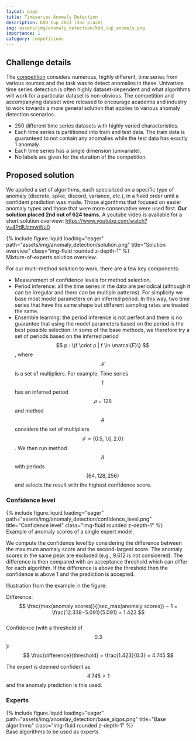 ```yaml
---
layout: page
title: Timeseries Anomaly Detection
description: KDD Cup 2021 (2nd place)
img: assets/img/anomaly_detection/kdd_cup_anomaly.png
importance: 1
category: competitions
---
```


## Challenge details

The [competition](https://compete.hexagon-ml.com/practice/competition/39/) considers numerous, highly different, time series from various sources and the task was to detect anomalies in these. Univariate time series detection is often highly dataset-dependent and what algorithms will work for a particular dataset is non-obvious. The competition and accompanying dataset were released to encourage academia and industry to work towards a more general solution that applies to various anomaly detection scenarios.

- 250 different time series datasets with highly varied characteristics.
- Each time series is partitioned into train and test data. The train data is guaranteed to not contain any anomalies while the test data has exactly 1 anomaly.
- Each time series has a single dimension (univariate).
- No labels are given for the duration of the competition.

## Proposed solution

We applied a set of algorithms, each specialized on a specific type of anomaly (discrete, spike, discord, variance, etc.), in a fixed order until a confident prediction was made. Those algorithms that focused on easier anomaly types and those that were more conservative were used first. **Our solution placed 2nd out of 624 teams.** A youtube video is available for a short solution overview: https://www.youtube.com/watch?v=4PdlUcmwWu0

<div class="row">
    <div class="col-sm mt-5 mt-md-0">
        {% include figure.liquid loading="eager" path="assets/img/anomaly_detection/solution.png" title="Solution overview" class="img-fluid rounded z-depth-1" %}
	<div class="caption">
		Mixture-of-experts solution overview.
	</div>
    </div>
</div>

For our multi-method solution to work, there are a few key components:

- Measurement of confidence levels for method selection.
- Period inference: all the time series in the data are periodical (although it can be irregular and there can be multiple patterns). For simplicity we base most model parameters on an inferred period. In this way, two time series that have the same shape but different sampling rates are treated the same.
- Ensemble learning: the period inference is not perfect and there is no guarantee that using the model parameters based on the period is the best possible selection. In some of the base methods, we therefore try a set of periods based on the inferred period $$ p : \{f \cdot p | f \in \matcal{F}\} $$, where $$ \mathcal{F} $$ is a set of multipliers. For example: Time series $$ T $$ has an inferred period $$ 𝑝=128 $$ and method $$ A $$ considers the set of multipliers $$ \mathcal{F}=\{0.5, 1.0, 2.0\} $$. We then run method $$ A $$ with periods $$ \{64, 128, 256\} $$ and selects the result with the highest confidence score.

### Confidence level

<div class="profile float-right">
	{% include figure.liquid loading="eager" path="assets/img/anomaly_detection/confidence_level.png" title="Confidence level" class="img-fluid rounded z-depth-1" %}
	<div class="caption">
		Example of anomaly scores of a single expert model.
	</div>
</div>

We compute the confidence level by considering the difference between the maximum anomaly score and the second-largest score. The anomaly scores in the same peak are excluded (e.g., 9.612 is not considered). The difference is then compared with an acceptance threshold which can differ for each algorithm. If the difference is above the threshold then the confidence is above 1 and the prediction is accepted.

Illustration from the example in the figure:

Difference: $$ \frac{max⁡(anomaly scores)}{(sec_max(anomaly scores)} − 1 = \frac{12.338−5.091}{5.091} = 1.423 $$  
Confidence (with a threshold of $$ 0.3 $$): $$ \frac{difference}{threshold} = \frac{1.423}{0.3} = 4.745 $$

The expert is deemed confident as $$ 4.745 > 1 $$ and the anomaly prediction is this used.

### Experts

<div class="row">
    <div class="col-sm mt-5 mt-md-0">
        {% include figure.liquid loading="eager" path="assets/img/anomlay_detection/base_algos.png" title="Base algorithms" class="img-fluid rounded z-depth-1" %}
		<div class="caption">
			Base algorithms to be used as experts.
		</div>
</div>
